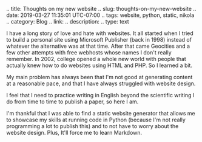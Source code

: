 .. title: Thoughts on my new website
.. slug: thoughts-on-my-new-website
.. date: 2019-03-27 11:35:01 UTC-07:00
.. tags: website, python, static, nikola
.. category: Blog
.. link:
.. description:
.. type: text

I have a long story of love and hate with websites. It all started when I tried to build a personal site using Microsoft Publisher (back in 1998) instead of whatever the alternative was at that time. After that came Geocities and a few other attempts with free webhosts whose names I don't really remember. In 2002, college opened a whole new world with people that actually knew how to do websites using HTML and PHP. So I learned a bit.

My main problem has always been that I'm not good at generating content at a reasonable pace, and that I have always struggled with website design.

I feel that I need to practice writing in English beyond the scientific writing I do from time to time to publish a paper, so here I am.

I'm thankful that I was able to find a static website generator that allows me to showcase my skills at running code in Python (because I'm not really programming a lot to publish this) and to not have to worry about the website design. Plus, It'll force me to learn Markdown.
